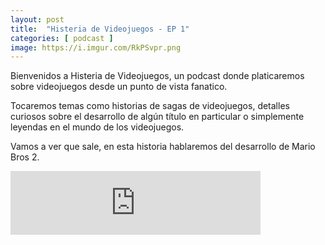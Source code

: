 ```yaml
---
layout: post
title:  "Histeria de Videojuegos - EP 1"
categories: [ podcast ]
image: https://i.imgur.com/RkPSvpr.png
---
```


Bienvenidos a Histeria de Videojuegos, un podcast donde platicaremos sobre videojuegos desde un punto de vista fanatico.

Tocaremos temas como historias de sagas de videojuegos, detalles curiosos sobre el desarrollo de algún título en particular o simplemente leyendas en el mundo de los videojuegos.

Vamos a ver que sale, en esta historia hablaremos del desarrollo de Mario Bros 2.

<iframe src="https://anchor.fm/elhongoverde/embed/episodes/E1---Histeria-de-Videojuegos---Detras-de-Mario-Bros-2-eeft74/a-a29h2p7" height="102px" width="400px" frameborder="0" scrolling="no"></iframe>
